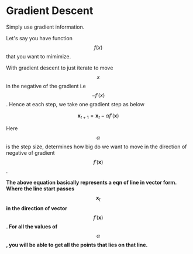 # Gradient Descent

Simply use gradient information.

Let's say you have function $$f(x)$$ that you want to mimimize.&#x20;

With gradient descent to just iterate to move $$x$$ in the negative of the gradient i.e $$-f'(x)$$. Hence at each step, we take one gradient step as below

$$
\mathbf x_{t+1} = \mathbf x_{t} - \alpha f'(\mathbf x)
$$

Here $$\alpha$$is the step size, determines how big do we want to move in the direction of negative of gradient $$f'(\mathbf x )$$.&#x20;

**The above equation basically represents a eqn of line in vector form. Where the line start passes** $$\mathbf x_t$$ **in the direction of vector** $$f'(\mathbf x)$$**. For all the values of** $$\alpha$$**, you will be able to get all the points that lies on that line.**&#x20;

